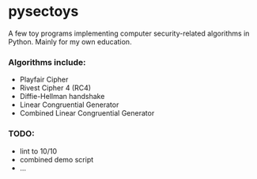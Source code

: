 # pysectoys

A few toy programs implementing computer security-related algorithms in Python. Mainly for my own education.

### Algorithms include:
- Playfair Cipher
- Rivest Cipher 4 (RC4)
- Diffie-Hellman handshake
- Linear Congruential Generator
- Combined Linear Congruential Generator

### TODO:
- lint to 10/10
- combined demo script
- ...
